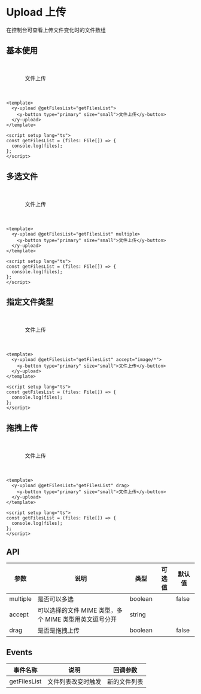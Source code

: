 # Upload 上传

在控制台可查看上传文件变化时的文件数组

## 基本使用

<div class="upload-demo">
  <y-upload @getFilesList="getFilesList">
    <y-button type="primary" size="small">文件上传</y-button>
  </y-upload>
</div>

```vue
<template>
  <y-upload @getFilesList="getFilesList">
    <y-button type="primary" size="small">文件上传</y-button>
  </y-upload>
</template>

<script setup lang="ts">
const getFilesList = (files: File[]) => {
  console.log(files);
};
</script>
```

## 多选文件

<div class="upload-demo">
  <y-upload @getFilesList="getFilesList" multiple>
    <y-button type="primary" size="small">文件上传</y-button>
  </y-upload>
</div>

```vue
<template>
  <y-upload @getFilesList="getFilesList" multiple>
    <y-button type="primary" size="small">文件上传</y-button>
  </y-upload>
</template>

<script setup lang="ts">
const getFilesList = (files: File[]) => {
  console.log(files);
};
</script>
```

## 指定文件类型

<div class="upload-demo">
  <y-upload @getFilesList="getFilesList"  accept="image/*">
    <y-button type="primary" size="small">文件上传</y-button>
  </y-upload>
</div>

```vue
<template>
  <y-upload @getFilesList="getFilesList" accept="image/*">
    <y-button type="primary" size="small">文件上传</y-button>
  </y-upload>
</template>

<script setup lang="ts">
const getFilesList = (files: File[]) => {
  console.log(files);
};
</script>
```

## 拖拽上传

<div class="upload-demo">
  <y-upload @getFilesList="getFilesList" drag>
    <y-button type="primary" size="small">文件上传</y-button>
  </y-upload>
</div>

```vue
<template>
  <y-upload @getFilesList="getFilesList" drag>
    <y-button type="primary" size="small">文件上传</y-button>
  </y-upload>
</template>

<script setup lang="ts">
const getFilesList = (files: File[]) => {
  console.log(files);
};
</script>
```

## API

| 参数     | 说明                                                   | 类型    | 可选值 | 默认值 |
| -------- | ------------------------------------------------------ | ------- | ------ | ------ |
| multiple | 是否可以多选                                           | boolean |        | false  |
| accept   | 可以选择的文件 MIME 类型，多个 MIME 类型用英文逗号分开 | string  |        |        |
| drag     | 是否是拖拽上传                                         | boolean |        | false  |

## Events

| 事件名称     | 说明               | 回调参数     |
| ------------ | ------------------ | ------------ |
| getFilesList | 文件列表改变时触发 | 新的文件列表 |

<script setup lang="ts">
  const getFilesList = (files: File[]) => {
  console.log(files);
};
</script>

<style scope>
.upload-demo {
  width: 400px;
  margin: 50px;

}
.upload-demo .y-icon{
  font-size:20px
}
</style>

